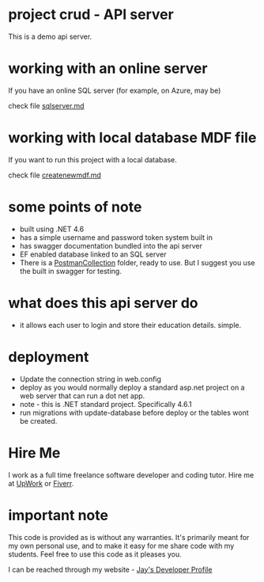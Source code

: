 # project crud - API server

This is a demo api server. 

# working with an online server

If you have an online SQL server (for example, on Azure, may be)

check file [sqlserver.md](sqlserver.md)

# working with local database MDF file

If you want to run this project with a local database.

check file [createnewmdf.md](createnewmdf.md)

# some points of note

* built using .NET 4.6
* has a simple username and password token system built in
* has swagger documentation bundled into the api server
* EF enabled database linked to an SQL server
* There is a [PostmanCollection](PostmanCollection) folder, ready to use. But I suggest you use the built in swagger for testing.

# what does this api server do

* it allows each user to login and store their education details. simple.

# deployment

* Update the connection string in web.config
* deploy as you would normally deploy a standard asp.net project on a web server that can run a dot net app.
* note - this is .NET standard project. Specifically 4.6.1
* run migrations with update-database before deploy or the tables wont be created.

# Hire Me

I work as a full time freelance software developer and coding tutor. Hire me at [UpWork](https://www.upwork.com/fl/vijayasimhabr) or [Fiverr](https://www.fiverr.com/jay_codeguy). 

# important note 

This code is provided as is without any warranties. It's primarily meant for my own personal use, and to make it easy for me share code with my students. Feel free to use this code as it pleases you.

I can be reached through my website - [Jay's Developer Profile](https://jay-study-nildana.github.io/developerprofile)